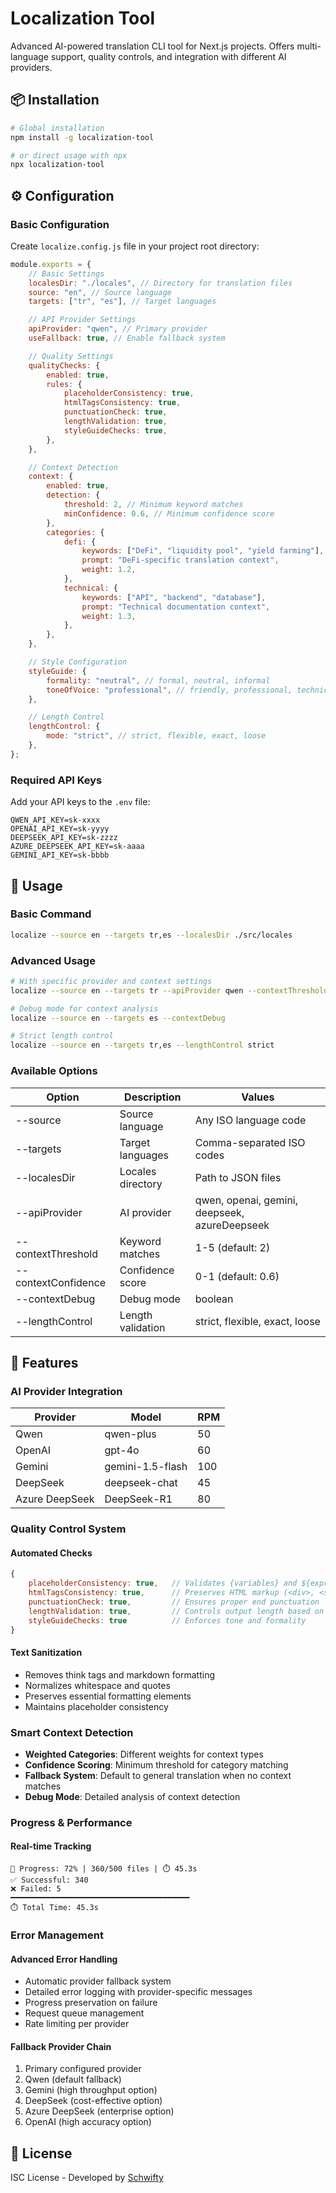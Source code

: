 # Localization Tool

Advanced AI-powered translation CLI tool for Next.js projects. Offers multi-language support, quality controls, and integration with different AI providers.

## 📦 Installation

```bash
# Global installation
npm install -g localization-tool

# or direct usage with npx
npx localization-tool
```

## ⚙️ Configuration

### Basic Configuration

Create `localize.config.js` file in your project root directory:

```javascript
module.exports = {
	// Basic Settings
	localesDir: "./locales", // Directory for translation files
	source: "en", // Source language
	targets: ["tr", "es"], // Target languages

	// API Provider Settings
	apiProvider: "qwen", // Primary provider
	useFallback: true, // Enable fallback system

	// Quality Settings
	qualityChecks: {
		enabled: true,
		rules: {
			placeholderConsistency: true,
			htmlTagsConsistency: true,
			punctuationCheck: true,
			lengthValidation: true,
			styleGuideChecks: true,
		},
	},

	// Context Detection
	context: {
		enabled: true,
		detection: {
			threshold: 2, // Minimum keyword matches
			minConfidence: 0.6, // Minimum confidence score
		},
		categories: {
			defi: {
				keywords: ["DeFi", "liquidity pool", "yield farming"],
				prompt: "DeFi-specific translation context",
				weight: 1.2,
			},
			technical: {
				keywords: ["API", "backend", "database"],
				prompt: "Technical documentation context",
				weight: 1.3,
			},
		},
	},

	// Style Configuration
	styleGuide: {
		formality: "neutral", // formal, neutral, informal
		toneOfVoice: "professional", // friendly, professional, technical
	},

	// Length Control
	lengthControl: {
		mode: "strict", // strict, flexible, exact, loose
	},
};
```

### Required API Keys

Add your API keys to the `.env` file:

```env
QWEN_API_KEY=sk-xxxx
OPENAI_API_KEY=sk-yyyy
DEEPSEEK_API_KEY=sk-zzzz
AZURE_DEEPSEEK_API_KEY=sk-aaaa
GEMINI_API_KEY=sk-bbbb
```

## 🚀 Usage

### Basic Command

```bash
localize --source en --targets tr,es --localesDir ./src/locales
```

### Advanced Usage

```bash
# With specific provider and context settings
localize --source en --targets tr --apiProvider qwen --contextThreshold 3 --contextConfidence 0.7

# Debug mode for context analysis
localize --source en --targets es --contextDebug

# Strict length control
localize --source en --targets tr,es --lengthControl strict
```

### Available Options

| Option              | Description       | Values                                        |
| ------------------- | ----------------- | --------------------------------------------- |
| --source            | Source language   | Any ISO language code                         |
| --targets           | Target languages  | Comma-separated ISO codes                     |
| --localesDir        | Locales directory | Path to JSON files                            |
| --apiProvider       | AI provider       | qwen, openai, gemini, deepseek, azureDeepseek |
| --contextThreshold  | Keyword matches   | 1-5 (default: 2)                              |
| --contextConfidence | Confidence score  | 0-1 (default: 0.6)                            |
| --contextDebug      | Debug mode        | boolean                                       |
| --lengthControl     | Length validation | strict, flexible, exact, loose                |

## 🌟 Features

### AI Provider Integration

| Provider       | Model            | RPM |
| -------------- | ---------------- | --- |
| Qwen           | qwen-plus        | 50  |
| OpenAI         | gpt-4o           | 60  |
| Gemini         | gemini-1.5-flash | 100 |
| DeepSeek       | deepseek-chat    | 45  |
| Azure DeepSeek | DeepSeek-R1      | 80  |

### Quality Control System

#### Automated Checks

```javascript
{
	placeholderConsistency: true,   // Validates {variables} and ${expressions}
	htmlTagsConsistency: true,      // Preserves HTML markup (<div>, <span>, etc.)
	punctuationCheck: true,         // Ensures proper end punctuation
	lengthValidation: true,         // Controls output length based on mode
	styleGuideChecks: true          // Enforces tone and formality
}
```

#### Text Sanitization

- Removes think tags and markdown formatting
- Normalizes whitespace and quotes
- Preserves essential formatting elements
- Maintains placeholder consistency

### Smart Context Detection

- **Weighted Categories**: Different weights for context types
- **Confidence Scoring**: Minimum threshold for category matching
- **Fallback System**: Default to general translation when no context matches
- **Debug Mode**: Detailed analysis of context detection

### Progress & Performance

#### Real-time Tracking

```
🔄 Progress: 72% | 360/500 files | ⏱️ 45.3s
✅ Successful: 340
❌ Failed: 5
━━━━━━━━━━━━━━━━━━━━━━━━━━━━━━━━━━━━━━━━
⏱️ Total Time: 45.3s
```

### Error Management

#### Advanced Error Handling

- Automatic provider fallback system
- Detailed error logging with provider-specific messages
- Progress preservation on failure
- Request queue management
- Rate limiting per provider

#### Fallback Provider Chain

1. Primary configured provider
2. Qwen (default fallback)
3. Gemini (high throughput option)
4. DeepSeek (cost-effective option)
5. Azure DeepSeek (enterprise option)
6. OpenAI (high accuracy option)

## 📜 License

ISC License - Developed by [Schwifty](https://github.com/ahmetenesdur)
